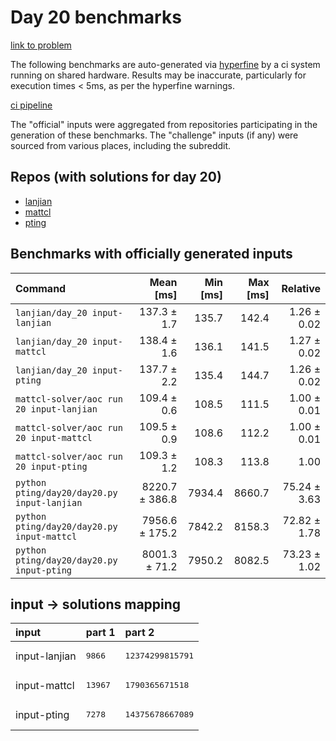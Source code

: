 # Day 20 benchmarks

[link to problem](http://adventofcode.com/2022/day/20)

The following benchmarks are auto-generated via [hyperfine](https://github.com/sharkdp/hyperfine) by a ci system running on shared hardware. Results may be inaccurate, particularly for execution times < 5ms, as per the hyperfine warnings.

[ci pipeline](http://ci.papercode.net:8080/teams/aoc2022/pipelines/aoc-compare-2022)

The "official" inputs were aggregated from repositories participating in the generation of these benchmarks. The "challenge" inputs (if any) were sourced from various places, including the subreddit.

## Repos (with solutions for day 20)


- [lanjian](https://github.com/LanJian/aoc-2022)
- [mattcl](https://github.com/mattcl/aoc2022)
- [pting](https://github.com/pting/aoc2022)

## Benchmarks with officially generated inputs
| Command | Mean [ms] | Min [ms] | Max [ms] | Relative |
|:---|---:|---:|---:|---:|
| `lanjian/day_20 input-lanjian` | 137.3 ± 1.7 | 135.7 | 142.4 | 1.26 ± 0.02 |
| `lanjian/day_20 input-mattcl` | 138.4 ± 1.6 | 136.1 | 141.5 | 1.27 ± 0.02 |
| `lanjian/day_20 input-pting` | 137.7 ± 2.2 | 135.4 | 144.7 | 1.26 ± 0.02 |
| `mattcl-solver/aoc run 20 input-lanjian` | 109.4 ± 0.6 | 108.5 | 111.5 | 1.00 ± 0.01 |
| `mattcl-solver/aoc run 20 input-mattcl` | 109.5 ± 0.9 | 108.6 | 112.2 | 1.00 ± 0.01 |
| `mattcl-solver/aoc run 20 input-pting` | 109.3 ± 1.2 | 108.3 | 113.8 | 1.00 |
| `python pting/day20/day20.py input-lanjian` | 8220.7 ± 386.8 | 7934.4 | 8660.7 | 75.24 ± 3.63 |
| `python pting/day20/day20.py input-mattcl` | 7956.6 ± 175.2 | 7842.2 | 8158.3 | 72.82 ± 1.78 |
| `python pting/day20/day20.py input-pting` | 8001.3 ± 71.2 | 7950.2 | 8082.5 | 73.23 ± 1.02 |

## input -> solutions mapping
|input|part 1|part 2|
|:---|:---|:---|
|input-lanjian|<pre>9866</pre>|<pre>12374299815791</pre>|
|input-mattcl|<pre>13967</pre>|<pre>1790365671518</pre>|
|input-pting|<pre>7278</pre>|<pre>14375678667089</pre>|
